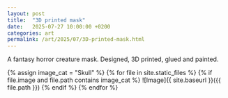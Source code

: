 ```yaml
---
layout: post
title:  "3D printed mask"
date:   2025-07-27 10:00:00 +0200
categories: art
permalink: /art/2025/07/3D-printed-mask.html
---
```

A fantasy horror creature mask. Designed, 3D printed, glued and painted.

{% assign image_cat = "Skull" %}
{% for file in site.static_files %}
  {% if file.image and file.path contains image_cat %}
![Image]{{ site.baseurl }}({{ file.path }})
  {% endif %}
{% endfor %}
